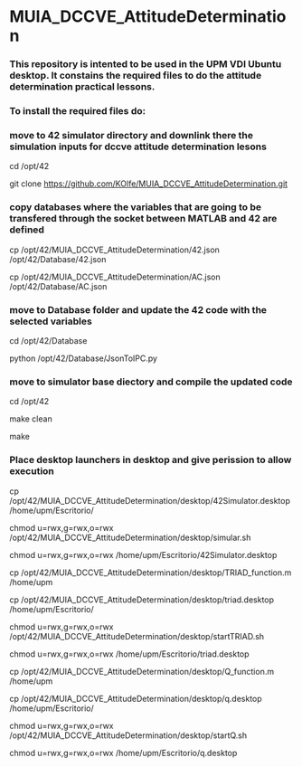 # MUIA_DCCVE_AttitudeDetermination
### This repository is intented to be used in the UPM VDI Ubuntu desktop. It constains the required files to do the attitude determination practical lessons.
### To install the required files do:

### move to 42 simulator directory and downlink there the simulation inputs for dccve attitude determination lesons
cd /opt/42

git clone https://github.com/KOlfe/MUIA_DCCVE_AttitudeDetermination.git

### copy databases where the variables that are going to be transfered through the socket between MATLAB and 42 are defined
cp /opt/42/MUIA_DCCVE_AttitudeDetermination/42.json /opt/42/Database/42.json

cp /opt/42/MUIA_DCCVE_AttitudeDetermination/AC.json /opt/42/Database/AC.json

### move to Database folder and update the 42 code with the selected variables
cd /opt/42/Database

python /opt/42/Database/JsonToIPC.py

### move to simulator base diectory and compile the updated code
cd /opt/42

make clean

make

### Place desktop launchers in desktop and give perission to allow execution 
cp /opt/42/MUIA_DCCVE_AttitudeDetermination/desktop/42Simulator.desktop /home/upm/Escritorio/

chmod u=rwx,g=rwx,o=rwx /opt/42/MUIA_DCCVE_AttitudeDetermination/desktop/simular.sh 

chmod u=rwx,g=rwx,o=rwx /home/upm/Escritorio/42Simulator.desktop


cp /opt/42/MUIA_DCCVE_AttitudeDetermination/desktop/TRIAD_function.m /home/upm

cp /opt/42/MUIA_DCCVE_AttitudeDetermination/desktop/triad.desktop /home/upm/Escritorio/

chmod u=rwx,g=rwx,o=rwx /opt/42/MUIA_DCCVE_AttitudeDetermination/desktop/startTRIAD.sh 

chmod u=rwx,g=rwx,o=rwx /home/upm/Escritorio/triad.desktop


cp /opt/42/MUIA_DCCVE_AttitudeDetermination/desktop/Q_function.m /home/upm

cp /opt/42/MUIA_DCCVE_AttitudeDetermination/desktop/q.desktop /home/upm/Escritorio/

chmod u=rwx,g=rwx,o=rwx /opt/42/MUIA_DCCVE_AttitudeDetermination/desktop/startQ.sh 

chmod u=rwx,g=rwx,o=rwx /home/upm/Escritorio/q.desktop
